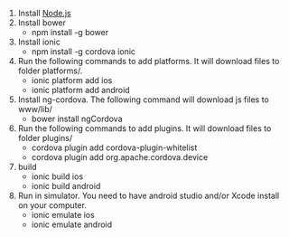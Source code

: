 1. Install [Node.js](https://nodejs.org/en/)
1. Install bower
    * npm install -g bower
1. Install ionic
    * npm install -g cordova ionic
1. Run the following commands to add platforms. It will download files to folder platforms/.
    * ionic platform add ios
    * ionic platform add android
1. Install ng-cordova. The following command will download js files to www/lib/
    * bower install ngCordova
1. Run the following commands to add plugins. It will download files to folder plugins/
    * cordova plugin add cordova-plugin-whitelist
    * cordova plugin add org.apache.cordova.device
1. build
    * ionic build ios
    * ionic build android
1. Run in simulator. You need to have android studio and/or Xcode install on your computer.
    * ionic emulate ios
    * ionic emulate android
